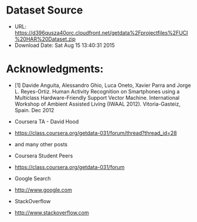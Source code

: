 # Dataset Source 

* URL: https://d396qusza40orc.cloudfront.net/getdata%2Fprojectfiles%2FUCI%20HAR%20Dataset.zip
* Download Date: Sat Aug 15 13:40:31 2015

# Acknowledgments:

* [1] Davide Anguita, Alessandro Ghio, Luca Oneto, Xavier Parra and Jorge L. Reyes-Ortiz. Human Activity Recognition on Smartphones using a Multiclass Hardware-Friendly Support Vector Machine. International Workshop of Ambient Assisted Living (IWAAL 2012). Vitoria-Gasteiz, Spain. Dec 2012

* Coursera TA - David Hood

 * https://class.coursera.org/getdata-031/forum/thread?thread_id=28

 * and many other posts

* Coursera Student Peers

 * https://class.coursera.org/getdata-031/forum

* Google Search

 * http://www.google.com

* StackOverflow

 * http://www.stackoverflow.com

